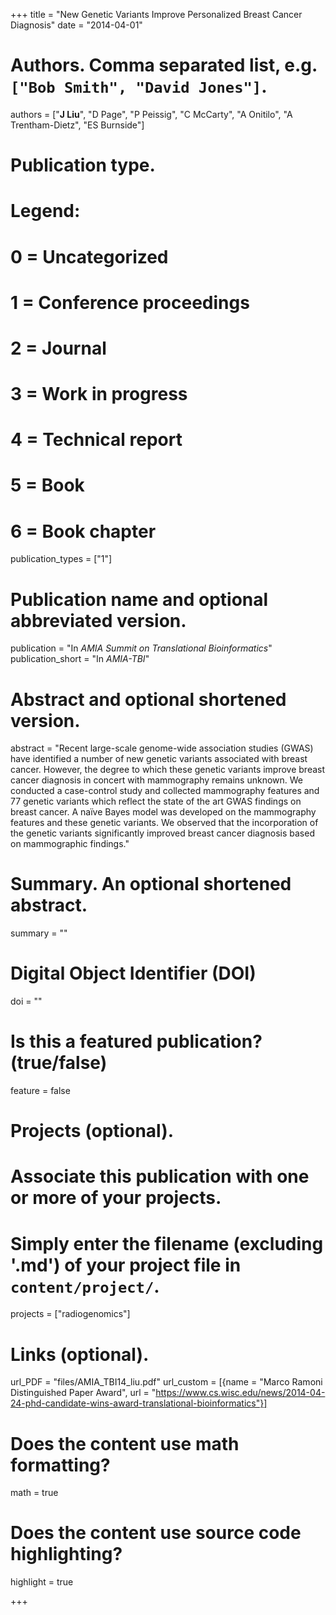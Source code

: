 +++
title = "New Genetic Variants Improve Personalized Breast Cancer Diagnosis"
date = "2014-04-01"

# Authors. Comma separated list, e.g. `["Bob Smith", "David Jones"]`.
authors = ["__J Liu__", "D Page", "P Peissig", "C McCarty", "A Onitilo", "A Trentham-Dietz", "ES Burnside"]

# Publication type.
# Legend:
# 0 = Uncategorized
# 1 = Conference proceedings
# 2 = Journal
# 3 = Work in progress
# 4 = Technical report
# 5 = Book
# 6 = Book chapter
publication_types = ["1"]

# Publication name and optional abbreviated version.
publication = "In *AMIA Summit on Translational Bioinformatics*"
publication_short = "In *AMIA-TBI*"

# Abstract and optional shortened version.
abstract = "Recent large-scale genome-wide association studies (GWAS) have identified a number of new genetic variants associated with breast cancer. However, the degree to which these genetic variants improve breast cancer diagnosis in concert with mammography remains unknown. We conducted a case-control study and collected mammography features and 77 genetic variants which reflect the state of the art GWAS findings on breast cancer. A naïve Bayes model was developed on the mammography features and these genetic variants. We observed that the incorporation of the genetic variants significantly improved breast cancer diagnosis based on mammographic findings."

# Summary. An optional shortened abstract.
summary = ""

# Digital Object Identifier (DOI)
doi = ""

# Is this a featured publication? (true/false)
feature = false

# Projects (optional).
#   Associate this publication with one or more of your projects.
#   Simply enter the filename (excluding '.md') of your project file in `content/project/`.
projects = ["radiogenomics"]

# Links (optional).
url_PDF = "files/AMIA_TBI14_liu.pdf"
url_custom = [{name = "Marco Ramoni Distinguished Paper Award", url = "https://www.cs.wisc.edu/news/2014-04-24-phd-candidate-wins-award-translational-bioinformatics"}]

# Does the content use math formatting?
math = true

# Does the content use source code highlighting?
highlight = true

+++

